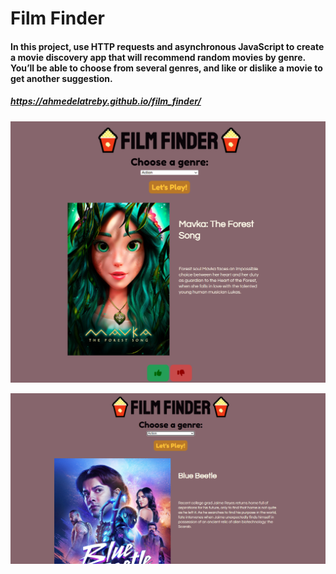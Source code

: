 # Film Finder

#### In this project, use HTTP requests and asynchronous JavaScript to create a movie discovery app that will recommend random movies by genre. You’ll be able to choose from several genres, and like or dislike a movie to get another suggestion.

##### https://ahmedelatreby.github.io/film_finder/


![Alt text](1699210576045.png)

![Alt text](image.png)

